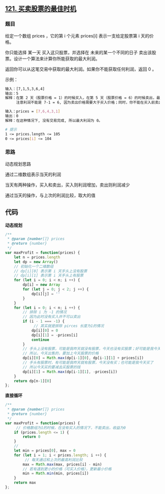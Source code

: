 ## [121. 买卖股票的最佳时机](https://leetcode-cn.com/problems/best-time-to-buy-and-sell-stock/)
### 题目
给定一个数组 prices ，它的第 i 个元素 prices[i] 表示一支给定股票第 i 天的价格。

你只能选择 某一天 买入这只股票，并选择在 未来的某一个不同的日子 卖出该股票。设计一个算法来计算你所能获取的最大利润。

返回你可以从这笔交易中获取的最大利润。如果你不能获取任何利润，返回 0 。

示例：
```sh
输入：[7,1,5,3,6,4]
输出：5
解释：在第 2 天（股票价格 = 1）的时候买入，在第 5 天（股票价格 = 6）的时候卖出，最大利润 = 6-1 = 5 。
     注意利润不能是 7-1 = 6, 因为卖出价格需要大于买入价格；同时，你不能在买入前卖出股票。

输入：prices = [7,6,4,3,1]
输出：0
解释：在这种情况下, 没有交易完成, 所以最大利润为 0。

# 提示
1 <= prices.length <= 105
0 <= prices[i] <= 104
```
### 思路
动态规划思路

通过二维数组表示当天的利润

当天有两种操作，买入和卖出，买入则利润增加，卖出则利润减少

通过当天的操作，与上次的利润比较，取大的值
## 代码
**动态规划**
```javascript
/**
 * @param {number[]} prices
 * @return {number}
 */
var maxProfit = function(prices) {
    let n = prices.length
    let dp = new Array()
    // 初始化一个二维数组
    // dp[i][0] 表示第 i 天手头上没有股票
    // dp[i][1] 表示第 i 天手头上有股票
    for (let i = 0; i < n; i ++) {
        dp[i] = new Array
        for (let j = 0; j < 2; j ++) {
            dp[i][j] = ''
        }
    }
    for (let i = 0; i < n; i ++) {
        // 排除 i 为 -1 的情况
        // 因为此时没有买入并不可以卖出
        if (i - 1 === -1) {
             // 其实就是排除 pirces 长度为1的情况
            dp[i][0] = 0
            dp[i][1] = -prices[i]
            continue
        }
        // 手头上没有股票，可能是我昨天就没有股票，今天也没有买股票；好可能是我今天出售了
        // 所以，今天出售的，要加上今天股票的价格
        dp[i][0] = Math.max(dp[i-1][0], dp[i-1][1] + prices[i])
        // 手头有股票时，有可能是我昨天就有股票，今天没有买；也可能是我今天买了
        // 所以今天买的要减去买股票的钱
        dp[i][1] = Math.max(dp[i-1][1], -prices[i])
    }
    return dp[n-1][0]
};
```
**直接循环**
```javascript
/**
 * @param {number[]} prices
 * @return {number}
 */
var maxProfit = function(prices) {
     // 价格数组为1的时候，在没有买入的情况下，不能卖出，收益为0
    if (prices.length <= 1) {
        return 0
    }
    // 
    let min = prices[0], max = 0
    for (let i = 1; i < prices.length; i ++) {
         // 每天通过和上次的最高利润比较
        max = Math.max(max, prices[i] - min)
        // 若有遇到更小的价格（可买入价格），更新最小价格
        min = Math.min(min, prices[i])
    }
    return max
};
```


